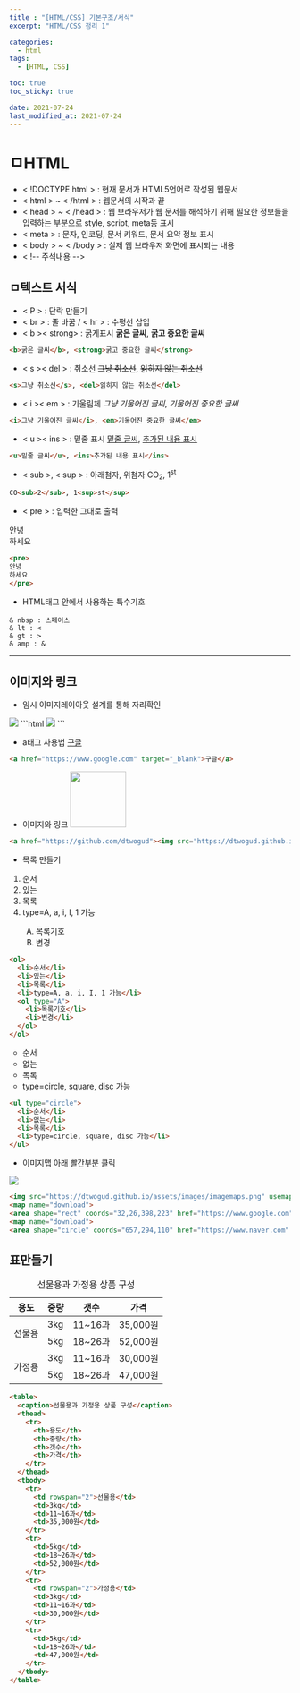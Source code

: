 ```yaml
---
title : "[HTML/CSS] 기본구조/서식"
excerpt: "HTML/CSS 정리 1"

categories:
  - html
tags:
  - [HTML, CSS]

toc: true
toc_sticky: true

date: 2021-07-24
last_modified_at: 2021-07-24
---
```

# ㅁHTML
- < !DOCTYPE html > : 현재 문서가 HTML5언어로 작성된 웹문서
- < html > ~ < /html > : 웹문서의 시작과 끝
- < head > ~ < /head > : 웹 브라우저가 웹 문서를 해석하기 위해 필요한 정보들을 입력하는 부분으로 style, script, meta등 표시
- < meta > : 문자, 인코딩, 문서 키워드, 문서 요약 정보 표시
- < body > ~ < /body > : 실제 웹 브라우저 화면에 표시되는 내용
- < !-- 주석내용 -->
## ㅁ텍스트 서식
- < P > : 단락 만들기
- < br > : 줄 바꿈 / < hr > : 수평선 삽입
- < b >< strong> : 굵게표시
<b>굵은 글씨</b>, <strong>굵고 중요한 글씨</strong>
```html
<b>굵은 글씨</b>, <strong>굵고 중요한 글씨</strong>
```

- < s >< del > : 취소선
<s>그냥 취소선</s>, <del>읽히지 않는 취소선</del>
```html
<s>그냥 취소선</s>, <del>읽히지 않는 취소선</del>
```

- < i >< em > : 기울림체
<i>그냥 기울어진 글씨</i>, <em>기울어진 중요한 글씨</em>
```html
<i>그냥 기울어진 글씨</i>, <em>기울어진 중요한 글씨</em>
```

- < u >< ins > : 밑줄 표시
<u>밑줄 글씨</u>, <ins>추가된 내용 표시</ins>
```html
<u>밑줄 글씨</u>, <ins>추가된 내용 표시</ins>
```
- < sub >, < sup > : 아래첨자, 위첨자
CO<sub>2</sub>, 1<sup>st</sup>
```html
CO<sub>2</sub>, 1<sup>st</sup>
```

- < pre > : 입력한 그대로 출력
<pre>
안녕
하세요
</pre>
```html
<pre>
안녕
하세요
</pre>
```

- HTML태그 안에서 사용하는 특수기호
```
& nbsp : 스페이스
& lt : <
& gt : >
& amp : &
```
---

## 이미지와 링크
- 임시 이미지레이아웃 설계를 통해 자리확인
<img src="https://via.placeholder.com/300x100/000/fff?text=header">
```html
<img src="https://via.placeholder.com/300x100/000/fff?text=header">
```

- a태그 사용법
<a href="https://www.google.com" target="_blank">구글</a>
```html
<a href="https://www.google.com" target="_blank">구글</a>
```

- 이미지와 링크
<a href="https://github.com/dtwogud"><img src="https://dtwogud.github.io/assets/images/mj.png" width="100" height=""></a>
```html
<a href="https://github.com/dtwogud"><img src="https://dtwogud.github.io/assets/images/mj.png" width="100" height=""></a>
```

- 목록 만들기
<ol>
  <li>순서</li>
  <li>있는</li>
  <li>목록</li>
  <li>type=A, a, i, I, 1 가능</li>
  <ol type="A">
    <li>목록기호</li>
    <li>변경</li>
  </ol>
</ol>

```html
<ol>
  <li>순서</li>
  <li>있는</li>
  <li>목록</li>
  <li>type=A, a, i, I, 1 가능</li>
  <ol type="A">
    <li>목록기호</li>
    <li>변경</li>
  </ol>
</ol>
```

<ul type="circle">
  <li>순서</li>
  <li>없는</li>
  <li>목록</li>
  <li>type=circle, square, disc 가능</li>
</ul>

```html
<ul type="circle">
  <li>순서</li>
  <li>없는</li>
  <li>목록</li>
  <li>type=circle, square, disc 가능</li>
</ul>
```

- 이미지맵
아래 빨간부분 클릭
<img src="https://dtwogud.github.io/assets/images/imagemaps.png" usemap="#download">
<map name="download">
<area shape="rect" coords="32,26,398,223" href="https://www.google.com" title="쿠폰 다운로드"></map>
<map name="download">
<area shape="circle" coords="657,294,110" href="https://www.naver.com" title="쿠폰 다운로드"></map>

```html
<img src="https://dtwogud.github.io/assets/images/imagemaps.png" usemap="#download">
<map name="download">
<area shape="rect" coords="32,26,398,223" href="https://www.google.com" title="쿠폰 다운로드"></map>
<map name="download">
<area shape="circle" coords="657,294,110" href="https://www.naver.com" title="쿠폰 다운로드"></map>
```

## 표만들기
<table>
  <caption>선물용과 가정용 상품 구성</caption>
  <thead>
    <tr>
      <th>용도</th>
      <th>중량</th>
      <th>갯수</th>
      <th>가격</th>
    </tr>
  </thead>
  <tbody>
    <tr>
      <td rowspan="2">선물용</td>
      <td>3kg</td>
      <td>11~16과</td>
      <td>35,000원</td>
    </tr>
    <tr>
      <td>5kg</td>
      <td>18~26과</td>
      <td>52,000원</td>
    </tr>
    <tr>
      <td rowspan="2">가정용</td>
      <td>3kg</td>
      <td>11~16과</td>
      <td>30,000원</td>
    </tr>   
    <tr>
      <td>5kg</td>
      <td>18~26과</td>
      <td>47,000원</td>
    </tr>
  </tbody>        
</table>

```html
<table>
  <caption>선물용과 가정용 상품 구성</caption>
  <thead>
    <tr>
      <th>용도</th>
      <th>중량</th>
      <th>갯수</th>
      <th>가격</th>
    </tr>
  </thead>
  <tbody>
    <tr>
      <td rowspan="2">선물용</td>
      <td>3kg</td>
      <td>11~16과</td>
      <td>35,000원</td>
    </tr>
    <tr>
      <td>5kg</td>
      <td>18~26과</td>
      <td>52,000원</td>
    </tr>
    <tr>
      <td rowspan="2">가정용</td>
      <td>3kg</td>
      <td>11~16과</td>
      <td>30,000원</td>
    </tr>   
    <tr>
      <td>5kg</td>
      <td>18~26과</td>
      <td>47,000원</td>
    </tr>
  </tbody>        
</table>
```